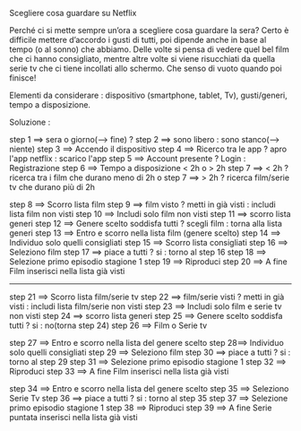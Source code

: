 Scegliere cosa guardare su Netflix 

Perché ci si mette sempre un’ora a scegliere cosa guardare la sera? Certo è difficile mettere d’accordo i gusti di tutti, poi dipende anche in base al tempo (o al sonno) che abbiamo. Delle volte si pensa di vedere quel bel film che ci hanno consigliato, mentre altre volte si viene risucchiati da quella serie tv che ci tiene incollati allo schermo. Che senso di vuoto quando poi finisce! 

Elementi da considerare : dispositivo (smartphone, tablet, Tv), gusti/generi, tempo a disposizione.

Soluzione :


<!-- Inizio  -->
step 1 ==> sera o giorno(--> fine) ? 
step 2 ==> sono libero : sono stanco(--> niente)
step 3 ==> Accendo il dispositivo
step 4 ==> Ricerco tra le app ? apro l'app netflix : scarico l'app
step 5 ==> Account presente ? Login : Registrazione
step 6 ==> Tempo a disposizione < 2h o > 2h
step 7 ==> < 2h ? ricerca tra i film che durano meno di 2h   o  step 7 ==> > 2h ? ricerca film/serie tv che durano più di 2h


<!-- Film che dura < 2h -->
step 8 ==> Scorro lista film 
step 9 ==> film visto ? metti in già visti : includi lista film non visti
step 10 ==> Includi solo film non visti 
step 11 ==> scorro lista generi
step 12 ==> Genere scelto soddisfa tutti ? scegli film : torna alla lista generi
step 13 ==>  Entro e scorro nella lista film (genere scelto)
step 14 ==>  Individuo solo quelli consigliati
step 15 ==>  Scorro lista consigliati
step 16 ==>  Seleziono film
step 17 ==>  piace a tutti ? si : torno al step 16
step 18 ==>  Selezione primo episodio stagione 1
step 19 ==>  Riproduci
step 20 ==>  A fine Film inserisci nella lista già visti

--------------------------------------------------------------------------------------------------------------------------

<!-- Film o serie che durano > 2h -->
step 21 ==>   Scorro lista film/serie tv
step 22 ==> film/serie visti ? metti in già visti : includi lista film/serie non visti
step 23 ==>  Includi solo film e serie tv non visti 
step 24 ==>  scorro lista generi
step 25 ==>  Genere scelto soddisfa tutti ? si : no(torna step 24)
step 26 ==>  Film o Serie tv


<!-- Film -->
step 27 ==> Entro e scorro nella lista del genere scelto
step 28==> Individuo solo quelli consigliati
step 29 ==> Seleziono film
step 30 ==> piace a tutti ? si : torno al step 29
step 31 ==> Selezione primo episodio stagione 1
step 32 ==> Riproduci
step 33 ==>  A fine Film inserisci nella lista già visti

<!-- Serie tv -->
step 34 ==> Entro e scorro nella lista del genere scelto
step 35 ==> Seleziono Serie Tv
step 36 ==> piace a tutti ? si : torno al step 35
step 37 ==> Selezione primo episodio stagione 1
step 38 ==> Riproduci
step 39 ==> A fine Serie puntata inserisci nella lista già visti


